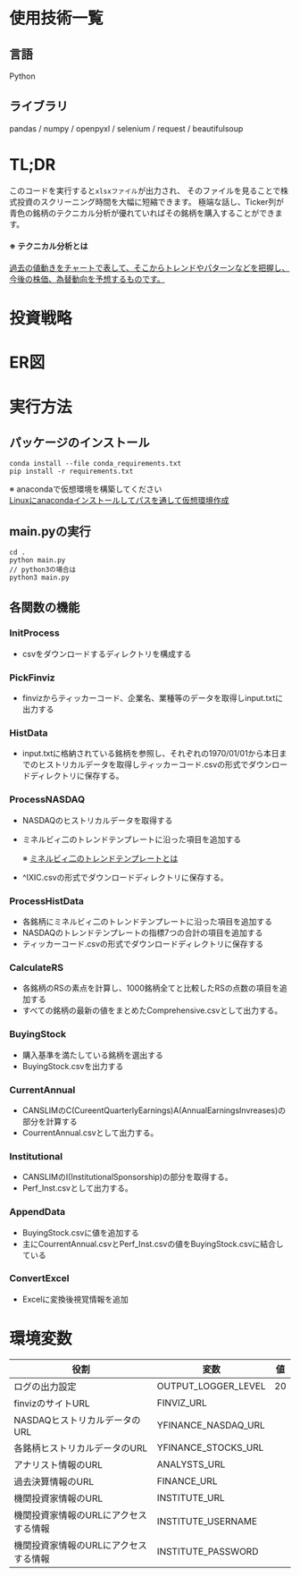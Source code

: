 # 使用技術一覧
## 言語
Python
## ライブラリ
pandas / numpy / openpyxl / selenium / request / beautifulsoup

# TL;DR
このコードを実行すると`xlsxファイル`が出力され、
そのファイルを見ることで株式投資のスクリーニング時間を大幅に短縮できます。
極端な話し、Ticker列が青色の銘柄のテクニカル分析が優れていればその銘柄を購入することができます。
#### ※ テクニカル分析とは
[過去の値動きをチャートで表して、そこからトレンドやパターンなどを把握し、今後の株価、為替動向を予想するものです。](https://info.monex.co.jp/technical-analysis/column/001.html#:~:text=%E3%83%86%E3%82%AF%E3%83%8B%E3%82%AB%E3%83%AB%E5%88%86%E6%9E%90%E3%81%A8%E3%81%AF%E3%81%99%E3%82%99%E3%81%AF%E3%82%99%E3%82%8A%E3%80%81%E9%81%8E%E5%8E%BB%E3%81%AE%E5%80%A4%E5%8B%95%E3%81%8D%E3%82%92%E3%83%81%E3%83%A3%E3%83%BC%E3%83%88%E3%81%A6%E3%82%99%E8%A1%A8%E3%81%97%E3%81%A6%E3%80%81%E3%81%9D%E3%81%93%E3%81%8B%E3%82%89%E3%83%88%E3%83%AC%E3%83%B3%E3%83%88%E3%82%99%E3%82%84%E3%83%8F%E3%82%9A%E3%82%BF%E3%83%BC%E3%83%B3%E3%81%AA%E3%81%A8%E3%82%99%E3%82%92%E6%8A%8A%E6%8F%A1%E3%81%97%E3%80%81%E4%BB%8A%E5%BE%8C%E3%81%AE%E6%A0%AA%E4%BE%A1%E3%80%81%E7%82%BA%E6%9B%BF%E5%8B%95%E5%90%91%E3%82%92%E4%BA%88%E6%83%B3%E3%81%99%E3%82%8B%E3%82%82%E3%81%AE%E3%81%A6%E3%82%99%E3%81%99%E3%80%82)

# 投資戦略


# ER図

# 実行方法
## パッケージのインストール
`conda install --file conda_requirements.txt`<br />
`pip install -r requirements.txt`

※ anacondaで仮想環境を構築してください <br />[Linuxにanacondaインストールしてパスを通して仮想環境作成](https://qiita.com/lighlighlighlighlight/items/8f624751df808d89d48c)
## main.pyの実行
```shell
cd .
python main.py
// python3の場合は
python3 main.py
```

## 各関数の機能
### InitProcess
- csvをダウンロードするディレクトリを構成する
### PickFinviz
- finvizからティッカーコード、企業名、業種等のデータを取得しinput.txtに出力する
### HistData
- input.txtに格納されている銘柄を参照し、それぞれの1970/01/01から本日までのヒストリカルデータを取得しティッカーコード.csvの形式でダウンロードディレクトリに保存する。
### ProcessNASDAQ
- NASDAQのヒストリカルデータを取得する
- ミネルビィ二のトレンドテンプレートに沿った項目を追加する

    ※ [ミネルビィ二のトレンドテンプレートとは](https://investortat.com/apply_trend_template_for_japanese_stocks/)
- ^IXIC.csvの形式でダウンロードディレクトリに保存する。
### ProcessHistData
- 各銘柄にミネルビィ二のトレンドテンプレートに沿った項目を追加する
- NASDAQのトレンドテンプレートの指標7つの合計の項目を追加する
- ティッカーコード.csvの形式でダウンロードディレクトリに保存する
### CalculateRS
- 各銘柄のRSの素点を計算し、1000銘柄全てと比較したRSの点数の項目を追加する
- すべての銘柄の最新の値をまとめたComprehensive.csvとして出力する。
### BuyingStock
- 購入基準を満たしている銘柄を選出する
- BuyingStock.csvを出力する
### CurrentAnnual
- CANSLIMのC(CureentQuarterlyEarnings)A(AnnualEarningsInvreases)の部分を計算する
- CourrentAnnual.csvとして出力する。
### Institutional
- CANSLIMのI(InstitutionalSponsorship)の部分を取得する。
- Perf_Inst.csvとして出力する。
### AppendData
- BuyingStock.csvに値を追加する
- 主にCourrentAnnual.csvとPerf_Inst.csvの値をBuyingStock.csvに結合している
### ConvertExcel
- Excelに変換後視覚情報を追加

# 環境変数
|役割|変数|値|
|---|---|---|
|ログの出力設定|OUTPUT_LOGGER_LEVEL|20|
|finvizのサイトURL|FINVIZ_URL||
|NASDAQヒストリカルデータのURL|YFINANCE_NASDAQ_URL||
|各銘柄ヒストリカルデータのURL|YFINANCE_STOCKS_URL||
|アナリスト情報のURL|ANALYSTS_URL||
|過去決算情報のURL|FINANCE_URL||
|機関投資家情報のURL|INSTITUTE_URL||
|機関投資家情報のURLにアクセスする情報|INSTITUTE_USERNAME||
|機関投資家情報のURLにアクセスする情報|INSTITUTE_PASSWORD||
